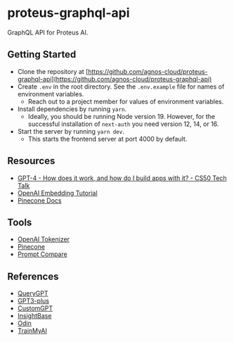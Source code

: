 # proteus-graphql-api

GraphQL API for Proteus AI.

## Getting Started

- Clone the repository at [https://github.com/agnos-cloud/proteus-graphql-api](https://github.com/agnos-cloud/proteus-graphql-api)
- Create `.env` in the root directory. See the `.env.example` file for names of environment variables.
  - Reach out to a project member for values of environment variables.
- Install dependencies by running `yarn`.
  - Ideally, you should be running Node version 19. However, for the successful installation of `next-auth` you need version 12, 14, or 16.
- Start the server by running `yarn dev`.
  - This starts the frontend server at port 4000 by default.

## Resources

- [GPT-4 - How does it work, and how do I build apps with it? - CS50 Tech Talk](https://www.youtube.com/watch?v=vw-KWfKwvTQ)
- [OpenAI Embedding Tutorial](https://blinkdata.com/openai-embedding-tutorial/)
- [Pinecone Docs](https://docs.pinecone.io/docs/overview)

## Tools

- [OpenAI Tokenizer](https://platform.openai.com/tokenizer)
- [Pinecone](https://www.pinecone.io/)
- [Prompt Compare](https://gpttools.com/comparisontool)

## References

- [QueryGPT](https://github.com/tsensei/QueryGPT)
- [GPT3-plus](https://github.com/Himly1/GPT3-plus)
- [CustomGPT](https://customgpt.ai/)
- [InsightBase](https://insightbase.ai/#)
- [Odin](https://getodin.ai/)
- [TrainMyAI](https://trainmy.ai/)
